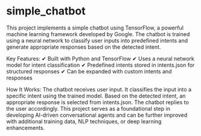﻿# simple_chatbot
This project implements a simple chatbot using TensorFlow, a powerful machine learning framework developed by Google. The chatbot is trained using a neural network to classify user inputs into predefined intents and generate appropriate responses based on the detected intent.

Key Features:
✔ Built with Python and TensorFlow
✔ Uses a neural network model for intent classification
✔ Predefined intents stored in intents.json for structured responses
✔ Can be expanded with custom intents and responses

How It Works:
The chatbot receives user input.
It classifies the input into a specific intent using the trained model.
Based on the detected intent, an appropriate response is selected from intents.json.
The chatbot replies to the user accordingly.
This project serves as a foundational step in developing AI-driven conversational agents and can be further improved with additional training data, NLP techniques, or deep learning enhancements. 
